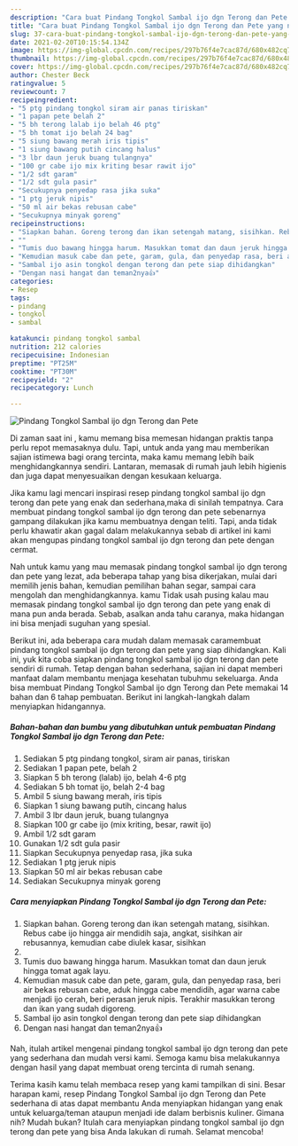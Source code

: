 ```yaml
---
description: "Cara buat Pindang Tongkol Sambal ijo dgn Terong dan Pete yang nikmat Untuk Jualan"
title: "Cara buat Pindang Tongkol Sambal ijo dgn Terong dan Pete yang nikmat Untuk Jualan"
slug: 37-cara-buat-pindang-tongkol-sambal-ijo-dgn-terong-dan-pete-yang-nikmat-untuk-jualan
date: 2021-02-20T10:15:54.134Z
image: https://img-global.cpcdn.com/recipes/297b76f4e7cac87d/680x482cq70/pindang-tongkol-sambal-ijo-dgn-terong-dan-pete-foto-resep-utama.jpg
thumbnail: https://img-global.cpcdn.com/recipes/297b76f4e7cac87d/680x482cq70/pindang-tongkol-sambal-ijo-dgn-terong-dan-pete-foto-resep-utama.jpg
cover: https://img-global.cpcdn.com/recipes/297b76f4e7cac87d/680x482cq70/pindang-tongkol-sambal-ijo-dgn-terong-dan-pete-foto-resep-utama.jpg
author: Chester Beck
ratingvalue: 5
reviewcount: 7
recipeingredient:
- "5 ptg pindang tongkol siram air panas tiriskan"
- "1 papan pete belah 2"
- "5 bh terong lalab ijo belah 46 ptg"
- "5 bh tomat ijo belah 24 bag"
- "5 siung bawang merah iris tipis"
- "1 siung bawang putih cincang halus"
- "3 lbr daun jeruk buang tulangnya"
- "100 gr cabe ijo mix kriting besar rawit ijo"
- "1/2 sdt garam"
- "1/2 sdt gula pasir"
- "Secukupnya penyedap rasa jika suka"
- "1 ptg jeruk nipis"
- "50 ml air bekas rebusan cabe"
- "Secukupnya minyak goreng"
recipeinstructions:
- "Siapkan bahan. Goreng terong dan ikan setengah matang, sisihkan. Rebus cabe ijo hingga air mendidih saja, angkat, sisihkan air rebusannya, kemudian cabe diulek kasar, sisihkan"
- ""
- "Tumis duo bawang hingga harum. Masukkan tomat dan daun jeruk hingga tomat agak layu."
- "Kemudian masuk cabe dan pete, garam, gula, dan penyedap rasa, beri air bekas rebusan cabe, aduk hingga cabe mendidih, agar warna cabe menjadi ijo cerah, beri perasan jeruk nipis. Terakhir masukkan terong dan ikan yang sudah digoreng."
- "Sambal ijo asin tongkol dengan terong dan pete siap dihidangkan"
- "Dengan nasi hangat dan teman2nya👍"
categories:
- Resep
tags:
- pindang
- tongkol
- sambal

katakunci: pindang tongkol sambal 
nutrition: 212 calories
recipecuisine: Indonesian
preptime: "PT25M"
cooktime: "PT30M"
recipeyield: "2"
recipecategory: Lunch

---
```



![Pindang Tongkol Sambal ijo dgn Terong dan Pete](https://img-global.cpcdn.com/recipes/297b76f4e7cac87d/680x482cq70/pindang-tongkol-sambal-ijo-dgn-terong-dan-pete-foto-resep-utama.jpg)

Di zaman  saat ini , kamu memang bisa memesan hidangan praktis tanpa perlu repot memasaknya dulu. Tapi, untuk anda yang mau memberikan sajian istimewa bagi orang tercinta, maka kamu memang lebih baik menghidangkannya sendiri. Lantaran, memasak di rumah jauh lebih higienis dan juga dapat menyesuaikan dengan kesukaan keluarga.

Jika kamu lagi mencari inspirasi resep pindang tongkol sambal ijo dgn terong dan pete yang enak dan sederhana,maka di sinilah tempatnya. Cara membuat pindang tongkol sambal ijo dgn terong dan pete  sebenarnya gampang dilakukan jika kamu membuatnya dengan teliti. Tapi, anda tidak perlu khawatir akan gagal dalam melakukannya 
sebab di artikel ini kami akan mengupas pindang tongkol sambal ijo dgn terong dan pete dengan cermat.  



Nah untuk kamu yang mau memasak pindang tongkol sambal ijo dgn terong dan pete yang lezat, ada beberapa tahap yang bisa dikerjakan, mulai dari memilih jenis bahan, kemudian pemilihan bahan segar, sampai cara mengolah dan menghidangkannya. kamu Tidak usah pusing kalau mau memasak pindang tongkol sambal ijo dgn terong dan pete yang enak di mana pun anda berada. Sebab, asalkan anda  tahu caranya, maka hidangan ini bisa menjadi suguhan yang spesial.

Berikut ini, ada beberapa cara mudah dalam memasak caramembuat pindang tongkol sambal ijo dgn terong dan pete yang siap dihidangkan. Kali ini, yuk kita coba siapkan pindang tongkol sambal ijo dgn terong dan pete sendiri di rumah. Tetap dengan bahan sederhana, sajian ini dapat memberi manfaat dalam membantu menjaga kesehatan tubuhmu sekeluarga. Anda bisa membuat Pindang Tongkol Sambal ijo dgn Terong dan Pete memakai 14 bahan dan 6 tahap pembuatan. Berikut ini langkah-langkah dalam menyiapkan hidangannya.

<!--inarticleads1-->

##### Bahan-bahan dan bumbu yang dibutuhkan untuk pembuatan Pindang Tongkol Sambal ijo dgn Terong dan Pete:

1. Sediakan 5 ptg pindang tongkol, siram air panas, tiriskan
1. Sediakan 1 papan pete, belah 2
1. Siapkan 5 bh terong (lalab) ijo, belah 4-6 ptg
1. Sediakan 5 bh tomat ijo, belah 2-4 bag
1. Ambil 5 siung bawang merah, iris tipis
1. Siapkan 1 siung bawang putih, cincang halus
1. Ambil 3 lbr daun jeruk, buang tulangnya
1. Siapkan 100 gr cabe ijo (mix kriting, besar, rawit ijo)
1. Ambil 1/2 sdt garam
1. Gunakan 1/2 sdt gula pasir
1. Siapkan Secukupnya penyedap rasa, jika suka
1. Sediakan 1 ptg jeruk nipis
1. Siapkan 50 ml air bekas rebusan cabe
1. Sediakan Secukupnya minyak goreng




<!--inarticleads2-->

##### Cara menyiapkan Pindang Tongkol Sambal ijo dgn Terong dan Pete:

1. Siapkan bahan. Goreng terong dan ikan setengah matang, sisihkan. Rebus cabe ijo hingga air mendidih saja, angkat, sisihkan air rebusannya, kemudian cabe diulek kasar, sisihkan
1. 
1. Tumis duo bawang hingga harum. Masukkan tomat dan daun jeruk hingga tomat agak layu.
1. Kemudian masuk cabe dan pete, garam, gula, dan penyedap rasa, beri air bekas rebusan cabe, aduk hingga cabe mendidih, agar warna cabe menjadi ijo cerah, beri perasan jeruk nipis. Terakhir masukkan terong dan ikan yang sudah digoreng.
1. Sambal ijo asin tongkol dengan terong dan pete siap dihidangkan
1. Dengan nasi hangat dan teman2nya👍




Nah, itulah artikel mengenai  pindang tongkol sambal ijo dgn terong dan pete  yang sederhana dan mudah versi kami. Semoga kamu bisa melakukannya dengan hasil yang dapat membuat oreng tercinta di rumah senang. 

Terima kasih kamu telah membaca resep yang kami tampilkan di sini. Besar harapan kami, resep  Pindang Tongkol Sambal ijo dgn Terong dan Pete sederhana di atas dapat membantu Anda menyiapkan hidangan yang enak untuk keluarga/teman ataupun menjadi ide dalam berbisnis kuliner. Gimana nih? Mudah bukan? Itulah cara menyiapkan pindang tongkol sambal ijo dgn terong dan pete yang bisa Anda lakukan di rumah. Selamat mencoba!

